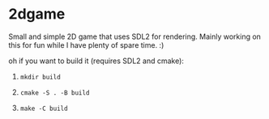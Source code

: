 # 2dgame
Small and simple 2D game that uses SDL2 for rendering. Mainly working on this for fun while I have plenty of spare time.
:)

oh if you want to build it (requires SDL2 and cmake): 

1. `mkdir build`

2. `cmake -S . -B build`

3. `make -C build`
